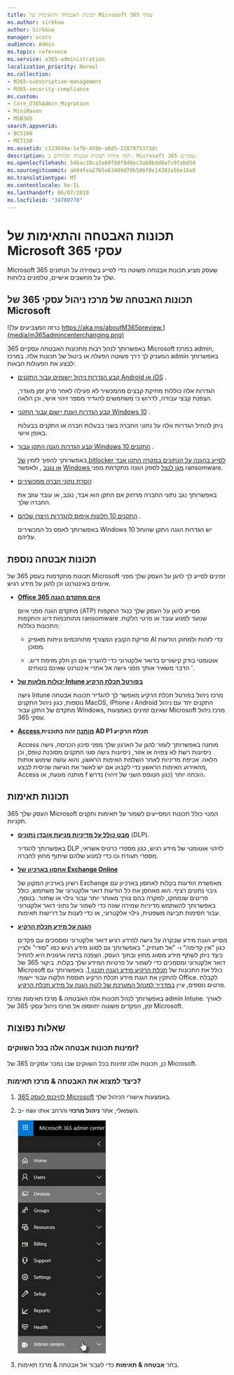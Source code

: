 ```yaml
---
title: תכונות האבטחה והתאימות של Microsoft 365 עסקי
ms.author: sirkkuw
author: Sirkkuw
manager: scotv
audience: Admin
ms.topic: reference
ms.service: o365-administration
localization_priority: Normal
ms.collection:
- M365-subscription-management
- M365-security-compliance
ms.custom:
- Core_O365Admin_Migration
- MiniMaven
- MSB365
search.appverid:
- BCS160
- MET150
ms.assetid: c123694a-1efb-459e-a8d5-2187975373dc
description: למד אודות תכונות אבטחה הכלולים ב- Microsoft 365 עסקיים.
ms.openlocfilehash: 54bac38ca3a60f88f848ec3ab8bdd8a7c0fabd54
ms.sourcegitcommit: ab04fea2765a63489d70b506f0e14303a5be16a0
ms.translationtype: MT
ms.contentlocale: he-IL
ms.lasthandoff: 06/07/2019
ms.locfileid: "34780778"
---
```

# <a name="microsoft-365-business-security-and-compliance-features"></a>תכונות האבטחה והתאימות של Microsoft 365 עסקי

Microsoft 365 שעסק מציע תכונות אבטחה פשוטה כדי לסייע בשמירה על הנתונים שלך על מחשבים אישיים, טלפונים בלוחות.
    
## <a name="microsoft-365-business-admin-center-security-features"></a>תכונות האבטחה של מרכז ניהול עסקי 365 של Microsoft

![כרזה המצביעים על https://aka.ms/aboutM365preview.](media/m365admincenterchanging.png)

באפשרותך לנהל רבות מתכונות האבטחה עסקיים 365 Microsoft במרכז admin, המעניק לך דרך פשוטה הפעלה או ביטול של תכונות אלה. במרכז admin באפשרותך לבצע את הפעולות הבאות:
  
  
- [קבע הגדרות ניהול יישומים עבור התקנים Android או iOS](app-protection-settings-for-android-and-ios.md) . 
    
    הגדרות אלה כוללות מחיקת קבצים מהמכשיר לא פעילה לאחר פרק זמן מוגדר, הצפנת קבצי עבודה, לדרוש כי משתמשים להגדיר מספר זיהוי אישי, וכן הלאה.
    
- [קבע הגדרות הגנת יישום עבור התקני Windows 10](protection-settings-for-windows-10-devices.md) . 
    
    ניתן להחיל הגדרות אלה על נתוני החברה בשני בבעלות חברה או התקנים בבעלות באופן אישי.
    
- [קבע הגדרות הגנה התקן עבור Windows 10 התקנים](protection-settings-for-windows-10-pcs.md) . 
    
    באפשרותך להפוך לזמין [של bitlocker לסייע בהגנה על הנתונים במקרה התקן אבד או נגנב](https://go.microsoft.com/fwlink/p/?linkid=871405) , ולאפשר [Windows מגן לנצל](https://go.microsoft.com/fwlink/p/?linkid=871404) לספק הגנה מתקדמת מפני ransomware. 
    
- [הסרת נתוני חברה ממכשירים](remove-company-data.md)
    
    באפשרותך נגב נתוני החברה מרחוק אם התקן הוא אבד, נגנב, או עובד עוזב את החברה שלך.
    
- [התקנים 10 חלונות איפוס להגדרות היצרן שלהם](reset-devices-to-factory-settings.md) . 
    
    באפשרותך לאפס כל המכשירים Windows 10 יש הגדרות הגנה התקן שהוחל עליהם.
    
## <a name="additional-security-features"></a>תכונות אבטחה נוספת 

תכונות מתקדמות בעסק 365 של Microsoft זמינים לסייע לך להגן על העסק שלך מפני איומים באינטרנט וכן להגן על מידע רגיש.
  
- **[Office 365 איום מתקדם הגנה](https://support.office.com/article/e100fe7c-f2a1-4b7d-9e08-622330b83653)**
    
    מתקדם הגנה מפני איום (ATP) מסייע להגן על העסק שלך כנגד התקפות מתוחכמות דיוג והתקפות ransomware שנועד לפגוע עובד או פרטי הלקוח. התכונות כוללות:
    
  - סריקת הקובץ המצורף מתוחכמים וניתוח מאפיק AI כדי לזהות ולמחוק הודעות מסוכן.
    
  - אוטומטי בודק קישורים בדואר אלקטרוני כדי להעריך אם הן חלק מזימת דיוג. הדבר משאיר אותך מפני גישה אל אתרי אינטרנט שאינם בטוחים '.

- **[יכולות מלאות של Intune בפורטל תכלת הרקיע](https://go.microsoft.com/fwlink/p/?linkid=871403)**
    
    גישה Intune מרכז ניהול בפורטל תכלת הרקיע מאפשר לך להגדיר תכונות אבטחה נוספות, כגון ניהול התקנים MacOS, iPhone ו Android התקנים יחד עם ניהול מתקדם של התקן עבור Windows, שאינם זמינים באמצעות Microsoft מרכז ניהול עסקי 365.
- **[Access מותנה](https://docs.microsoft.com/en-us/azure/active-directory/conditional-access/overview) זהה כתוכנית AD P1 תכלת הרקיע**

    Access מותנה באפשרותך לעזור להגן על הארגון שלך מפני סיכון הכניסה, גישה ניסיונות רשת לא צפויה או אזור, ניסיונות גישה סוגי התקנים מסוכנת טופס, וכן הלאה. אכיפת מדיניות לאחר השלמת האימות הראשון, והוא עושה שימוש אותות מהאירוע האימות הראשון כדי לקבוע אם יש לאשר את הגישה שניסית לבצע, Access מותנה מונעת, או f הוכחה יותר (כגון הטופס השני של זיהוי) נדרש.
    
## <a name="compliance-features"></a>תכונות תאימות

העסק שלך 365 Microsoft המנוי כולל תכונות המסייעים לשמור על תאימות ותקנים תקניות.

- **[מבט כולל על מדיניות מניעת אובדן נתונים](https://support.office.com/article/1966b2a7-d1e2-4d92-ab61-42efbb137f5e)** (DLP). 
    
    באפשרותך להגדיר DLP לזיהוי אוטומטי של מידע רגיש, כגון מספרי כרטיס אשראי, מספרי תעודת וכו כדי למנוע שלהם שיתוף מחוץ לחברה.
    
- **[אחסון בארכיון של Exchange Online](https://products.office.com/exchange/microsoft-exchange-online-archiving-email)**
    
    רשיון בארכיון המקוון של Exchange מאפשרת הודעות בקלות לאחסון בארכיון עם גיבוי נתונים רציף. הוא מאחסן את כל הודעות דואר אלקטרוני של משתמש, כולל פריטים שנמחקו, למקרה בהם צורך מאוחר יותר עבור גילוי או שחזור. בנוסף, באפשרותך להשתמש מדיניות שמירה שונה כדי לשמור על נתוני דואר אלקטרוני עבור חסימות תביעה משפטית, גילוי אלקטרוני, או כדי לענות על דרישות תאימות.
    
- **[הגנה על מידע תכלת הרקיע](https://go.microsoft.com/fwlink/p/?linkid=871406)**
    
    מסייע הגנת מידע שבקרה על גישה למידע רגיש דואר אלקטרוני ומסמכים עם פקדים כגון "אין קדימה" ו- "אל תעתיק." באפשרותך גם לסווג מידע רגיש כמו "סודי" ולציין כיצד ניתן לשתף מידע מסווג מחוץ ובתוך העסק. הצפנה ברמה ארגונית היא להחיל דואר אלקטרוני ומסמכים כדי לשמור על פרטיות המידע שלך בקלות. ביקור 365 של Microsoft כולל את התכונות של [תכלת הרקיע מידע הגנה תכנון 1](https://go.microsoft.com/fwlink/p/?linkid=871407). באפשרותך גם להתקין את הגנת מידע תכלת הרקיע תוספת הלקוח עבור יישומי Office. לקבלת פרטים נוספים, עיין [במדריך למנהל המערכת של לקוח הגנה על מידע תכלת הרקיע](https://docs.microsoft.com/azure/information-protection/rms-client/client-admin-guide).

באפשרותך לנהל תכונות אלה האבטחה &amp; מרכז תאימות ומרכז admin Intune. לאורך זמן, הפקדים פשוטה יתווספו אל מרכז ניהול עסקי 365 של Microsoft.
  
    
## <a name="faq"></a>שאלות נפוצות

 ### <a name="are-these-security-features-available-in-all-markets"></a>זמינות תכונות אבטחה אלה בכל השווקים?
  
כן, תכונות אלה זמינות בכל השווקים שבו נמכר עסקיים 365 של Microsoft.
  
### <a name="how-do-i-find-the-security-amp-compliance-center"></a>כיצד למצוא את האבטחה &amp; מרכז תאימות?
  
1. [להיכנס לעסק 365 Microsoft](https://portal.microsoft.com/) באמצעות אישורי הניהול שלך. 
    
2. ב- nav השמאלי, אתר **ניהול מרכזי** והרחב אותו. 
    
    ![נווט שמאלה במרכז הניהול של Microsoft 365, בחר ניהול מרכזי.](media/fa4484f8-c637-45fd-a7bd-bdb3abfd6c03.png)
  
3. בחר **אבטחה &amp; תאימות** כדי לעבור אל אבטחה &amp; מרכז תאימות.